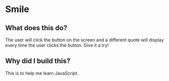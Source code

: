 # Smile

## What does this do?
The user will click the button on the screen and a different quote will display every time the user clicks the button. Give it a try!

## Why did I build this?
This is to help me learn JavaScript.